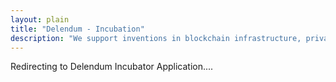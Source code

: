 ```yaml
---
layout: plain
title: "Delendum - Incubation"
description: "We support inventions in blockchain infrastructure, private computing, and zero-knowledge proof applications"
---
```

<div class="text-center text-large text-white">
    Redirecting to Delendum Incubator Application....
</div>
<script>
    setTimeout(function(){
        location.href='https://forms.gle/MEUVwjTRa6rnj2dEA';
    }, 1500);
</script>